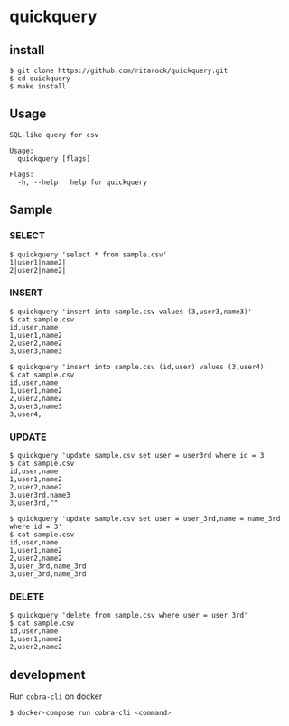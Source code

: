 # quickquery

## install
```
$ git clone https://github.com/ritarock/quickquery.git
$ cd quickquery
$ make install
```

## Usage
```
SQL-like query for csv

Usage:
  quickquery [flags]

Flags:
  -h, --help   help for quickquery
```

## Sample
### SELECT
```
$ quickquery 'select * from sample.csv'
1|user1|name2|
2|user2|name2|
```

### INSERT
```
$ quickquery 'insert into sample.csv values (3,user3,name3)'
$ cat sample.csv
id,user,name
1,user1,name2
2,user2,name2
3,user3,name3

$ quickquery 'insert into sample.csv (id,user) values (3,user4)'
$ cat sample.csv
id,user,name
1,user1,name2
2,user2,name2
3,user3,name3
3,user4,
```

### UPDATE
```
$ quickquery 'update sample.csv set user = user3rd where id = 3'
$ cat sample.csv
id,user,name
1,user1,name2
2,user2,name2
3,user3rd,name3
3,user3rd,""

$ quickquery 'update sample.csv set user = user_3rd,name = name_3rd where id = 3'
$ cat sample.csv
id,user,name
1,user1,name2
2,user2,name2
3,user_3rd,name_3rd
3,user_3rd,name_3rd
```

### DELETE
```
$ quickquery 'delete from sample.csv where user = user_3rd'
$ cat sample.csv
id,user,name
1,user1,name2
2,user2,name2
```

## development
Run `cobra-cli` on docker

```bash
$ docker-compose run cobra-cli <command>
```
